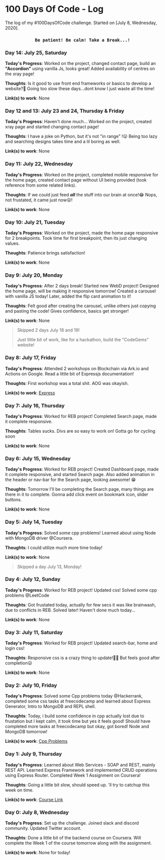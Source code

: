 # 100 Days Of Code - Log

The log of my #100DaysOfCode challenge. Started on [July 8, Wednesday, 2020].

### <center>```Be patient! Be calm! Take a Break...!```</center>

### Day 14: July 25, Saturday

**Today's Progress**: Worked on the project, changed contact page, build an **"Accordion"** using vanilla Js, looks great! Added availability of centres on the xray page!

**Thoughts**: Is it good to use front end frameworks or basics to develop a website?🤔 Going too slow these days...dont know I just waste all the time!

**Link(s) to work**: None

### Day 12 and 13: July 23 and 24, Thursday & Friday

**Today's Progress**: Haven't done much... Worked on the project, created xray page and started changing contact page!

**Thoughts**: I have a joke on Python, but it's not "in range" !😛 Being too lazy and searching designs takes time and a lil boring as well.

**Link(s) to work**: None

### Day 11: July 22, Wednesday

**Today's Progress**: Worked on the project, completed mobile responsive for the home page, created contact page without UI being provided (took reference from some related links).

**Thoughts**: If we could just feed **_all_** the stuff into our brain at once!😂 Nops, not frustated, it came just now😛!

**Link(s) to work**: None

### Day 10: July 21, Tuesday

**Today's Progress**: Worked on the project, made the home page responsive for 2 breakpoints. Took time for first breakpoint, then its just changing values.

**Thoughts**: Patience brings satisfaction!

**Link(s) to work**: None

### Day 9: July 20, Monday

**Today's Progress**: After 2 days break! Started new WebD project! Designed the home page, will be making it responsive tomorrow! Created a carousel with vanilla JS today! Later, added the flip card animation to it!

**Thoughts**: Felt good after creating the carousel, unlike others just copying and pasting the code! Gives confidence, basics get stronger!

**Link(s) to work**: None

> Skipped 2 days July 18 and 19! 
>
> Just little bit of work, like for a hackathon, build the "CodeGems" website!

### Day 8: July 17, Friday

**Today's Progress**: Attended 2 workshops on Blockchain via Ark.io and Actions on Google. Read a little bit of Expressjs documentation!

**Thoughts**: First workshop was a total shit. AOG was okayish.

**Link(s) to work**: [Express](https://expressjs.com/en/api.html#express)

### Day 7: July 16, Thursday

**Today's Progress**: Worked for REB project! Completed Search page, made it complete responsive.

**Thoughts**: Tables sucks. Divs are so easy to work on! Gotta go for cycling soon

**Link(s) to work**: None

### Day 6: July 15, Wednesday

**Today's Progress**: Worked for REB project! Created Dashboard page, made it complete responsive, and started Search page. Also added animation in the header or nav-bar for the Search page, looking awesome! 😁

**Thoughts**: Tomorrow I'll be completing the Search page, many things are there in it to complete. Gonna add click event on bookmark icon, slider buttons.

**Link(s) to work**: None

### Day 5: July 14, Tuesday

**Today's Progress**: Solved some cpp problems! Learned about using Node with MongoDB driver @Coursera.

**Thoughts**: I could utilize much more time today!

**Link(s) to work**: None

> Skipped a day July 13, Monday!

### Day 4: July 12, Sunday

**Today's Progress**: Worked for REB project! Updated css! Solved some cpp problems @LeetCode

**Thoughts**: Got frustated today, actually for few secs it was like brainwash, due to conflicts in REB. Solved later! Haven't done much today...

**Link(s) to work**: None

### Day 3: July 11, Saturday

**Today's Progress**: Worked for REB project! Updated search-bar, home and login css!

**Thoughts**: Responsive css is a crazy thing to update!🤦‍♂️ But feels good after completion😛

**Link(s) to work**: None

### Day 2: July 10, Friday

**Today's Progress**: Solved some Cpp problems today @Hackerrank, completed some css tasks at freecodecamp and learned about Express Generator, Intro to MongoDB and REPL shell.

**Thoughts**: Today, i build some confidence in cpp actually lost due to frustation but I kept calm, it took time but yes it feels good! Should have completed more tasks at freecodecamp but okay, got bored! Node and MongoDB tomorrow!

**Link(s) to work**: [Cpp Problems](https://www.hackerrank.com/domains/cpp?filters%5Bsubdomains%5D%5B%5D=stl)

### Day 1: July 9, Thursday

**Today's Progress**: Learned about Web Services - SOAP and REST, mainly REST API. Learned Express Framework and implemented CRUD operations using Express Router. Completed Week 1 Assignment on Coursera!

**Thoughts**: Going a little bit slow, should speed up. 'll try to catchup this week on time.

**Link(s) to work**: [Course Link](https://www.coursera.org/learn/server-side-nodejs/home/welcome)

### Day 0: July 8, Wednesday

**Today's Progress**: Set up the challenge. Joined slack and discord community. Updated Twitter account.

**Thoughts**: Done a little bit of the backend course on Coursera. Will complete the Week 1 of the course tomorrow along
with the assignment.

**Link(s) to work**: None for today!
